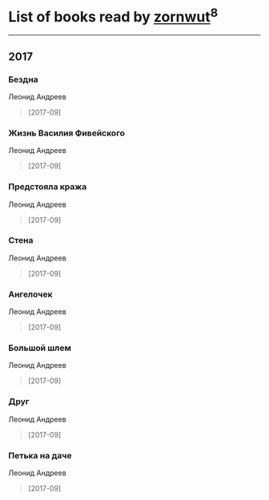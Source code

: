 # List of books read by [zornwut](http://vk.com/id452256330)<sup>8</sup>
---

## 2017

### Бездна
Леонид Андреев
> [2017-09] 


### Жизнь Василия Фивейского
Леонид Андреев
> [2017-09] 


### Предстояла кража
Леонид Андреев
> [2017-09] 


### Стена
Леонид Андреев
> [2017-09] 


### Ангелочек
Леонид Андреев
> [2017-09] 


### Большой шлем
Леонид Андреев
> [2017-09] 


### Друг
Леонид Андреев
> [2017-09] 


### Петька на даче
Леонид Андреев
> [2017-09] 



